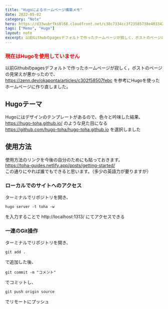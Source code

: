 ```yaml
---
title: "Hugoによるホームページ構築メモ"
date: 2022-05-02
category: "Note"
hero: https://d33wubrfki0l68.cloudfront.net/c38c7334cc3f23585738e40334284fddcaf03d5e/2e17c/images/hugo-logo-wide.svg
tags: ["Memo", "Hugo"]
layout: note
excerpt: 以前Githubのpagesデフォルトで作ったホームページが寂しく，ポストのページの見栄えが悪かったので、https://zenn.dev/okaponta/articles/c302f58507febc を参考にHugoを使ったホームページに作り直しました。  
---
```


### <span style="color: red; ">現在はHugoを使用していません　</span>

以前Githubのpagesデフォルトで作ったホームページが寂しく，ポストのページの見栄えが悪かったので、  
https://zenn.dev/okaponta/articles/c302f58507febc を参考にHugoを使ったホームページに作り直しました。  
<!--more-->

## Hugoテーマ

Hugoにはデザインのテンプレートがあるので、色々と吟味した結果、  
https://hugo-toha.github.io/
のような見た目になる  
https://github.com/hugo-toha/hugo-toha.github.io
を選択しました

## 使用方法

使用方法のリンクを今後の自分のためにも貼っておきます。  
https://toha-guides.netlify.app/posts/getting-started/  
この通りにやれば誰でもできると思います。（多少の英語力が要りますが）

### ローカルでのサイトへのアクセス
ターミナルでリポジトリを開き、
```
hugo server -t toha -w
```
を入力することで
http://localhost:1313/
にてアクセスできる

### 一連のGit操作
ターミナルでリポジトリを開き、
```
git add .
```
で追加した後、
```
git commit -m "コメント"
```
でコミットし、
```
git push origin source
```
でリモートにプッシュ